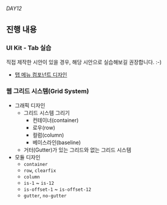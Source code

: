 ###### DAY12

## 진행 내용

### UI Kit - Tab 실습

직접 제작한 시안이 있을 경우, 해당 시안으로 실습해보길 권장합니다. :-)

- [탭 메뉴 컴포넌트 디자인](../DAY12/UI%20Kit/)

### 웹 그리드 시스템(Grid System)

- 그래픽 디자인
  - 그리드 시스템 그리기
    - 컨테이너(container)
    - 로우(row)
    - 컬럼(column)
    - 베이스라인(baseline)
  - 거터(Gutter)가 있는 그리드와 없는 그리드 시스템
- 모듈 디자인
  - `container`
  - `row`, `clearfix`
  - `column`
  - `is-1` ~ `is-12`
  - `is-offset-1` ~ `is-offset-12`
  - `gutter`, `no-gutter`